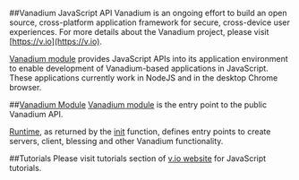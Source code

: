 ##Vanadium JavaScript API
Vanadium is an ongoing effort to build an open source, cross-platform application framework for secure, cross-device user experiences. For more details about the Vanadium project, please visit [https://v.io](https://v.io).

[Vanadium module](./module-vanadium.html) provides JavaScript APIs into its application environment to enable development of Vanadium-based applications in JavaScript. These applications currently work in NodeJS and in the desktop Chrome browser.

##[Vanadium Module](./module-vanadium.html)
[Vanadium module](./module-vanadium.html) is the entry point to the public Vanadium API.

[Runtime](./module-vanadium-Runtime.html), as returned by the
[init](module-vanadium.html#.init) function, defines entry points to create servers, client, blessing and other Vanadium functionality.

##Tutorials
Please visit tutorials section of [v.io website](https://v.io/tutorials/javascript/) for JavaScript tutorials.